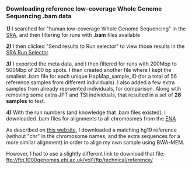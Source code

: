 ### Downloading reference low-coverage Whole Genome Sequencing .bam data

***1)*** I searched for "human low-coverage Whole Genome Sequencing" in the [SRA](https://www.ncbi.nlm.nih.gov/sra/?term=human+low-coverage+whole+genome+sequencing), and then filtering for runs with **.bam** files available

***2)*** I then clicked "Send results to Run selector" to view those results in the [SRA Run Selector](https://www.ncbi.nlm.nih.gov/Traces/study/?)

***3)*** I exported the meta data, and I then filtered for runs with 200Mbp to 500Mbp of 200 bp spots.  I then created another file where I kept the smallest .bam file for each unique HapMap_sample_ID (for a total of 56 reference samples from different individuals).  I also added a few extra samples from already reprsented individuals, for comparison.  Along wtih removing some extra JPT and TSI individuals, that resulted in a set of **28 samples** to test.

***4)*** With the run numbers (and knowledge that .bam files existed), I downloaded .bam files for alignments to all chromosmes from the [ENA](https://www.ebi.ac.uk/ena)

As described on [this website](https://www.internationalgenome.org/category/reference/), I downloaded a matching hg19 reference (without "chr" in the chromosome names, and the extra sequences for a more similar alignment) in order to align my own sample using BWA-MEM.  

However, I had to use a slightly different link to download that file: ftp://ftp.1000genomes.ebi.ac.uk/vol1/ftp/technical/reference/
